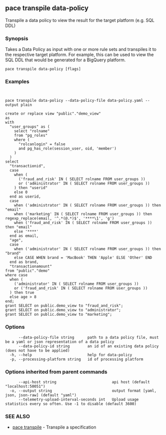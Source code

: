 ## pace transpile data-policy

Transpile a data policy to view the result for the target platform (e.g. SQL DDL)

### Synopsis

Takes a Data Policy as input with one or more rule sets and transpiles it to the respective target platform.
For example, this can be used to view the SQL DDL that would be generated for a BigQuery platform.

```
pace transpile data-policy [flags]
```

### Examples

```


pace transpile data-policy --data-policy-file data-policy.yaml --output plain

create or replace view "public"."demo_view"
as
with
  "user_groups" as (
    select "rolname"
    from "pg_roles"
    where (
      "rolcanlogin" = false
      and pg_has_role(session_user, oid, 'member')
    )
  )
select
  "transactionid",
  case
    when (
      ('fraud_and_risk' IN ( SELECT rolname FROM user_groups ))
      or ('administrator' IN ( SELECT rolname FROM user_groups ))
    ) then "userid"
    else 0
  end as userid,
  case
    when ('administrator' IN ( SELECT rolname FROM user_groups )) then "email"
    when ('marketing' IN ( SELECT rolname FROM user_groups )) then regexp_replace(email, '^.*(@.*)$', '****\1', 'g')
    when ('fraud_and_risk' IN ( SELECT rolname FROM user_groups )) then "email"
    else '****'
  end as email,
  "age",
  case
    when ('administrator' IN ( SELECT rolname FROM user_groups )) then "brand"
    else CASE WHEN brand = 'MacBook' THEN 'Apple' ELSE 'Other' END
  end as brand,
  "transactionamount"
from "public"."demo"
where case
  when (
    ('administrator' IN ( SELECT rolname FROM user_groups ))
    or ('fraud_and_risk' IN ( SELECT rolname FROM user_groups ))
  ) then true
  else age > 8
end;
grant SELECT on public.demo_view to "fraud_and_risk";
grant SELECT on public.demo_view to "administrator";
grant SELECT on public.demo_view to "marketing";

```

### Options

```
      --data-policy-file string      path to a data policy file, must be a yaml or json representation of a data policy
      --data-policy-id string        an id of an existing data policy (does not have to be applied)
  -h, --help                         help for data-policy
  -p, --processing-platform string   id of processing platform
```

### Options inherited from parent commands

```
      --api-host string                         api host (default "localhost:50051")
  -o, --output string                           output format [yaml, json, json-raw] (default "yaml")
      --telemetry-upload-interval-seconds int   Upload usage statistics every so often. Use -1 to disable (default 3600)
```

### SEE ALSO

* [pace transpile](pace_transpile.md)	 - Transpile a specification

